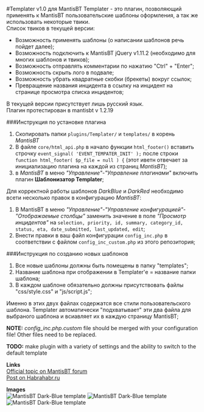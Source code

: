 #Templater v1.0 для MantisBT
Templater - это плагин, позволяющий применять к MantisBT пользовательские шаблоны оформления, а так же использовать некоторые твики.  
Список твиков в текущей версии:  
* Возможность применять шаблоны (о написании шаблонов речь пойдет далее);  
* Возможность подключить к MantisBT jQuery v1.11.2 (необходимо для многих шаблонов и твиков);
* Возможность отправлять комментарии по нажатию "Ctrl" + "Enter";
* Возможность скрыть лого в подвале;
* Возможность убрать квадратные скобки (брекеты) вокруг ссылок;
* Превращение названия инцидента в ссылку на инцидент на странице просмотра списка инцидентов;

В текущей версии присутствует лишь русский язык.   
Плагин протестирован в mantisbt v 1.2.19  


###Инструкция по установке плагина  

1. Скопировать папки `plugins/Templater/` и `templates/` в корень *MantisBT*
2. В файле `core/html_api.php` в начало функции `html_footer()` вставить строчку `event_signal( 'EVENT_TEMPATER_INIT' );` после строки `function html_footer( $p_file = null ) {` (этот иветн отвечает за инициализацию плагина на каждой из страниц *MantisBT*);
3. в *MantisBT* в меню *"Управление"-"Управление плагинами"* включить плагин **Шаблонизатор Templater**;   

Для корректной работы шаблонов *DarkBlue* и *DarkRed* необходимо всети несколько правок в конфигурацию *MantisBT*:
1. В MantisBT в меню *"Управление"-"Управление конфигурацией"-"Отображаемые столбцы"* заменить значение в поле *"Просмотр инцидентов"* на `selection, priority, id, summary, category_id, status, eta, date_submitted, last_updated, edit`;
2. Внести правки в ваш файл конфигурации `config_inc.php` в соответствии с файлом `config_inc_custom.php` из этого репозитория;  
	
###Инструкция по созданию новых шаблонов  

1. Все новые шаблоны должны быть помещены в папку "templates";
2. Название шаблона при отображении в Templater'е = название папки шаблона;
3. В каждом шаблоне обязательно должны присутствовать файлы "css/style.css" и "js/script.js"; 

Именно в этих двух файлах содержатся все стили пользовательского шаблона. Templater автоматически "подхватывает" эти два файла для выбраного шаблона и всиавляет их в каждую страницу MantisBT;  

**NOTE:** *config_inc.php.custom* file should be merged with your configuration file! Other files need to be replaced.

**TODO:** make plugin with a variety of settings and the ability to switch to the default template

**Links**  
[Official topic on MantisBT forum](https://www.mantisbt.org/forums/viewtopic.php?f=11&t=22780)  
[Post on Habrahabr.ru](http://habrahabr.ru/post/235017/)

**Images**  
![MantisBT Dark-Blue template](http://habrastorage.org/files/c51/bce/93a/c51bce93a2e64a01b531211deb8d560b.PNG)
![MantisBT Dark-Blue template](http://habrastorage.org/files/c07/64c/f3f/c0764cf3f37649c99a4c84ce94f2cea8.PNG)
![MantisBT Dark-Blue template](http://habrastorage.org/files/02a/d4c/1ae/02ad4c1ae60d4202a7135a42f72a15a7.PNG)

